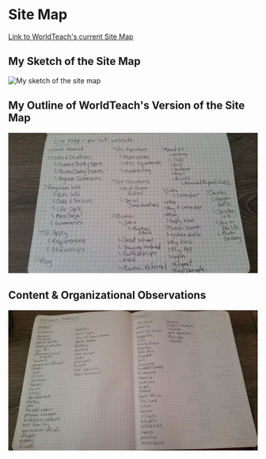 # Site Map

[Link to WorldTeach's current Site Map](http://www.worldteach.org/site/c.buLRIbNOIbJ2G/b.6150653/k.D65E/Site_Map/apps/sitemap/sitemap.asp)

## My Sketch of the Site Map 

![My sketch of the site map](/images/my_sitemap_sketch.jpg)

## My Outline of WorldTeach's Version of the Site Map

![My outline of WorldTeach's version of the site map](images/wt_version_sitemap_outline.jpg)

## Content & Organizational Observations


![WorldTeach People & Places Wordlist](images/worldteach_keywords_people_places.jpg)
